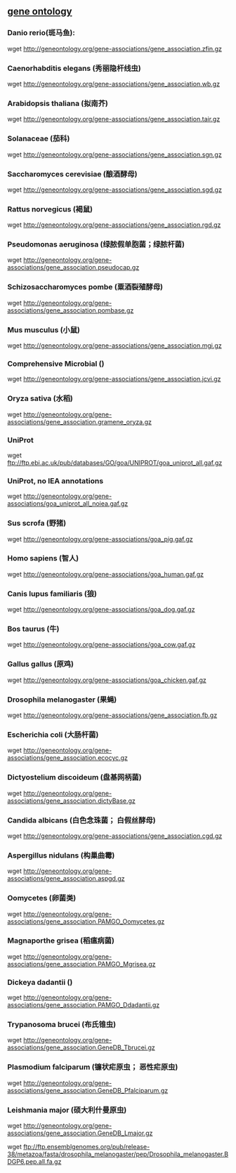 ## [gene ontology](http://www.geneontology.org/page/download-go-annotations)
### Danio rerio(斑马鱼):
wget http://geneontology.org/gene-associations/gene_association.zfin.gz
### Caenorhabditis elegans (秀丽隐杆线虫)
wget http://geneontology.org/gene-associations/gene_association.wb.gz
### Arabidopsis thaliana (拟南芥)
wget http://geneontology.org/gene-associations/gene_association.tair.gz
### Solanaceae (茄科)
wget http://geneontology.org/gene-associations/gene_association.sgn.gz
### Saccharomyces cerevisiae (酿酒酵母)
wget http://geneontology.org/gene-associations/gene_association.sgd.gz
### Rattus norvegicus (褐鼠)
wget http://geneontology.org/gene-associations/gene_association.rgd.gz
### Pseudomonas aeruginosa (绿脓假单胞菌；绿脓杆菌)
wget http://geneontology.org/gene-associations/gene_association.pseudocap.gz
### Schizosaccharomyces pombe (粟酒裂殖酵母)
wget http://geneontology.org/gene-associations/gene_association.pombase.gz
### Mus musculus (小鼠)
wget http://geneontology.org/gene-associations/gene_association.mgi.gz
### Comprehensive Microbial ()
wget http://geneontology.org/gene-associations/gene_association.jcvi.gz
### Oryza sativa (水稻)
wget http://geneontology.org/gene-associations/gene_association.gramene_oryza.gz
### UniProt
wget ftp://ftp.ebi.ac.uk/pub/databases/GO/goa/UNIPROT/goa_uniprot_all.gaf.gz
### UniProt, no IEA annotations
wget http://geneontology.org/gene-associations/goa_uniprot_all_noiea.gaf.gz
### Sus scrofa (野猪)
wget http://geneontology.org/gene-associations/goa_pig.gaf.gz
### Homo sapiens (智人)
wget http://geneontology.org/gene-associations/goa_human.gaf.gz
### Canis lupus familiaris (狼)
wget http://geneontology.org/gene-associations/goa_dog.gaf.gz
### Bos taurus (牛)
wget http://geneontology.org/gene-associations/goa_cow.gaf.gz
### Gallus gallus (原鸡)
wget http://geneontology.org/gene-associations/goa_chicken.gaf.gz
### Drosophila melanogaster (果蝇)
wget http://geneontology.org/gene-associations/gene_association.fb.gz
### Escherichia coli (大肠杆菌)
wget http://geneontology.org/gene-associations/gene_association.ecocyc.gz
### Dictyostelium discoideum (盘基网柄菌)
wget http://geneontology.org/gene-associations/gene_association.dictyBase.gz
### Candida albicans (白色念珠菌； 白假丝酵母)
wget http://geneontology.org/gene-associations/gene_association.cgd.gz
### Aspergillus nidulans (构巢曲霉)
wget http://geneontology.org/gene-associations/gene_association.aspgd.gz
### Oomycetes (卵菌类)
wget http://geneontology.org/gene-associations/gene_association.PAMGO_Oomycetes.gz
### Magnaporthe grisea (稻瘟病菌)
wget http://geneontology.org/gene-associations/gene_association.PAMGO_Mgrisea.gz
### Dickeya dadantii ()
wget http://geneontology.org/gene-associations/gene_association.PAMGO_Ddadantii.gz
### Trypanosoma brucei (布氏锥虫)
wget http://geneontology.org/gene-associations/gene_association.GeneDB_Tbrucei.gz
### Plasmodium falciparum (镰状疟原虫； 恶性疟原虫)
wget http://geneontology.org/gene-associations/gene_association.GeneDB_Pfalciparum.gz
### Leishmania major (硕大利什曼原虫)
wget http://geneontology.org/gene-associations/gene_association.GeneDB_Lmajor.gz

wget ftp://ftp.ensemblgenomes.org/pub/release-38/metazoa/fasta/drosophila_melanogaster/pep/Drosophila_melanogaster.BDGP6.pep.all.fa.gz